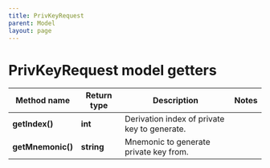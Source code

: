 ```yaml
---
title: PrivKeyRequest
parent: Model
layout: page
---
```


# PrivKeyRequest model getters

Method name | Return type | Description | Notes
------------ | ------------- | ------------- | -------------
**getIndex()** | **int** | Derivation index of private key to generate. |
**getMnemonic()** | **string** | Mnemonic to generate private key from. |

